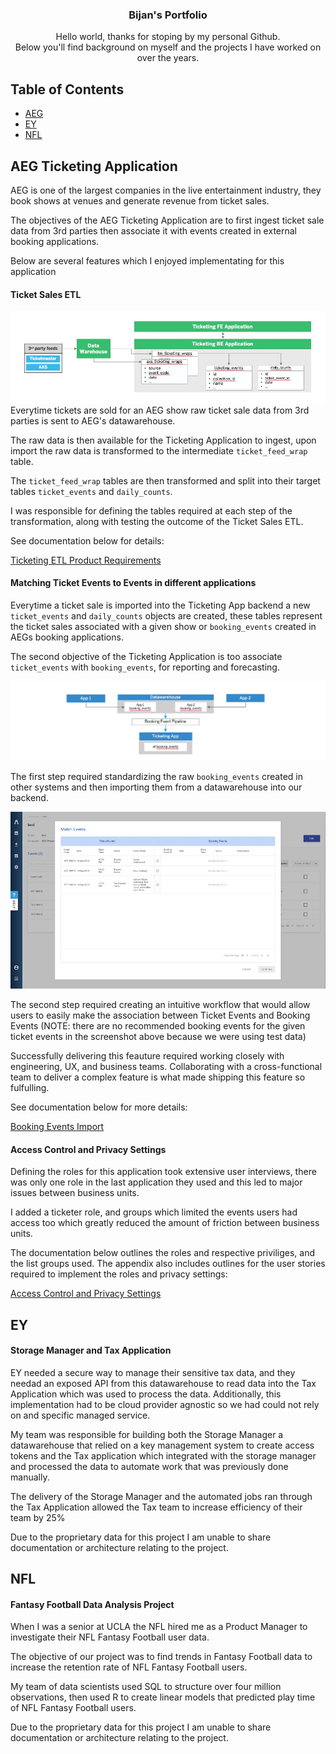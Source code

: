 <!--
<p align="center">
  <img width="200" height="200" src="https://media-exp1.licdn.com/dms/image/C4E03AQFr1viytj_VQA/profile-displayphoto-shrink_200_200/0?e=1597881600&v=beta&t=5PTBuTdNqtTcUbtcfeRLDowPjvtODnUS1q7lS8NrY4g">
</p>
-->
<h3 align="center">Bijan's Portfolio</h3>

<p align="center">
  Hello world, thanks for stoping by my personal Github.
  <br>
  Below you'll find background on myself and the projects I have worked on over the years.
</p>

## Table of Contents 

- [AEG](#aeg-ticketing-application)
- [EY](#ey)
- [NFL](#nfl)

## AEG Ticketing Application
AEG is one of the largest companies in the live entertainment industry, they book shows at venues and generate revenue from ticket sales. 

The objectives of the AEG Ticketing Application are to first ingest ticket sale data from 3rd parties then associate it with events created in external booking applications.

Below are several features which I enjoyed implementating for this application

#### Ticket Sales ETL 
![screenshot](assets/img/Presentation2.jpg)
Everytime tickets are sold for an AEG show raw ticket sale data from 3rd parties is sent to AEG's datawarehouse.

The raw data is then available for the Ticketing Application to ingest, upon import the raw data is transformed to the intermediate ```ticket_feed_wrap``` table.

The ```ticket_feed_wrap``` tables are then transformed and split into their target tables ```ticket_events``` and ```daily_counts```. 

I was responsible for defining the tables required at each step of the transformation, along with testing the outcome of the Ticket Sales ETL. 

See documentation below for details: 

[Ticketing ETL Product Requirements](https://github.com/bayrami1/work-experience-/blob/master/AEG%20Project/ETL%20Product%20Requirements%20.pdf)

#### Matching Ticket Events to Events in different applications
Everytime a ticket sale is imported into the Ticketing App backend a new ```ticket_events``` and ```daily_counts``` objects are created, these tables represent the ticket sales associated with a given show or ```booking_events``` created in AEGs booking applications.   

The second objective of the Ticketing Application is too associate ```ticket_events``` with ```booking_events```, for reporting and forecasting. 

![screenshot](assets/img/Event_ID_association.jpg)

The first step required standardizing the raw ```booking_events``` created in other systems and then importing them from a datawarehouse into our backend. 

![screenshot](assets/img/match_events.jpg)

The second step required creating an intuitive workflow that would allow users to easily make the association between Ticket Events and Booking Events (NOTE: there are no recommended booking events for the given ticket events in the screenshot above because we were using test data) 

Successfully delivering this feauture required working closely with engineering, UX, and business teams. Collaborating with a  cross-functional team to deliver a complex feature is what made shipping this feature so fulfulling. 

See documentation below for more details: 

[Booking Events Import](https://github.com/bayrami1/work-experience-/blob/master/AEG%20Project/booking_events%20documentation%20.pdf)

#### Access Control and Privacy Settings
Defining the roles for this application took extensive user interviews, there was only one role in the last application they used and this led to major issues between business units. 

I added a ticketer role, and groups which limited the events users had access too which greatly reduced the amount of friction between business units. 

The documentation below outlines the roles and respective priviliges, and the list groups used. The appendix also includes outlines for the user stories required to implement the roles and privacy settings:

[Access Control and Privacy Settings](https://github.com/bayrami1/work-experience-/blob/master/AEG%20Project/TA%20_%20Access%20Control%20and%20Privacy%20Settings.pdf)

## EY
#### Storage Manager and Tax Application

EY needed a secure way to manage their sensitive tax data, and they needad an exposed API from this datawarehouse to read data into the Tax Application which was used to process the data. Additionally, this implementation had to be cloud provider agnostic so we had could not rely on and specific managed service. 

My team was responsible for building both the Storage Manager a datawarehouse that relied on a key management system to create access tokens and the Tax application which integrated with the storage manager and processed the data to automate work that was previously done manually. 

The delivery of the Storage Manager and the automated jobs ran through the Tax Application allowed the Tax team to increase efficiency of their team by 25%

Due to the proprietary data for this project I am unable to share documentation or architecture relating to the project. 

## NFL 
#### Fantasy Football Data Analysis Project

When I was a senior at UCLA the NFL hired me as a Product Manager to investigate their NFL Fantasy Football user data. 

The objective of our project was to find trends in Fantasy Football data to increase the retention rate of NFL Fantasy Football users.

My team of data scientists used SQL to structure over four million observations, then used R to create linear models that predicted play time of NFL Fantasy Football users.

Due to the proprietary data for this project I am unable to share documentation or architecture relating to the project. 

